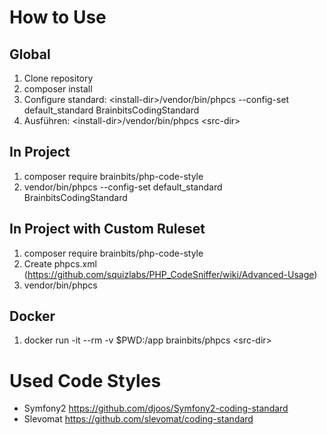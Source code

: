 How to Use
==========

Global
------

1. Clone repository
2. composer install
3. Configure standard: 
   &lt;install-dir&gt;/vendor/bin/phpcs --config-set default_standard BrainbitsCodingStandard
4. Ausführen:
   &lt;install-dir&gt;/vendor/bin/phpcs &lt;src-dir&gt;

In Project
----------

1. composer require brainbits/php-code-style
2. vendor/bin/phpcs --config-set default_standard BrainbitsCodingStandard

In Project with Custom Ruleset
------------------------------

1. composer require brainbits/php-code-style
2. Create phpcs.xml (https://github.com/squizlabs/PHP_CodeSniffer/wiki/Advanced-Usage)
3. vendor/bin/phpcs

Docker
------

1. docker run -it --rm -v $PWD:/app brainbits/phpcs &lt;src-dir&gt;

Used Code Styles
================
- Symfony2 https://github.com/djoos/Symfony2-coding-standard
- Slevomat https://github.com/slevomat/coding-standard

